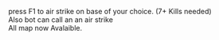 press F1 to air strike on base of your choice. (7+ Kills needed)</br>
Also bot can call an an air strike</br>
All map now Avalaible.
